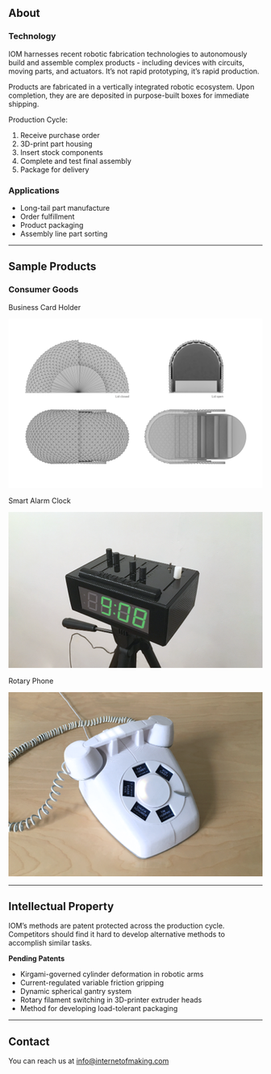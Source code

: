 ## About


### Technology
IOM harnesses recent robotic fabrication technologies to autonomously build and assemble complex products - including devices with circuits, moving parts, and actuators. It’s not rapid prototyping, it’s rapid production. 

Products are fabricated in a vertically integrated robotic ecosystem. Upon completion, they are are deposited in purpose-built boxes for immediate shipping. 

Production Cycle:
1. Receive purchase order 
2. 3D-print part housing
3. Insert stock components 
4. Complete and test final assembly
5. Package for delivery

### Applications

- Long-tail part manufacture
- Order fulfillment
- Product packaging
- Assembly line part sorting

---

## Sample Products


### Consumer Goods

Business Card Holder

<img src="images/BCH.png"/>

Smart Alarm Clock

<img src="images/product+photo+small.png"/>

Rotary Phone

<img src="images/photoshoot+2.png"/>

---

## Intellectual Property

IOM’s methods are patent protected across the production cycle. Competitors should find it hard to develop alternative methods to accomplish similar tasks.  

**Pending Patents**
- Kirgami-governed cylinder deformation in robotic arms
- Current-regulated variable friction gripping 
- Dynamic spherical gantry system
- Rotary filament switching in 3D-printer extruder heads
- Method for developing load-tolerant packaging 

---

## Contact

You can reach us at info@internetofmaking.com


<!-- <p style="font-size:11px">Page template forked from <a href="https://github.com/evanca/quick-portfolio">evanca</a></p> -->
<!-- Remove above link if you don't want to attibute -->

